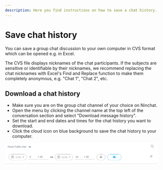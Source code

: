 ```yaml
---
description: Here you find instructions on how to save a chat history.
---
```


# Save chat history

You can save a group chat discussion to your own computer in CVS format which can be opened e.g. in Excel.

The CVS file displays nicknames of the chat participants. If the subjects are sensitive or identifiable by their nicknames, we recommend replacing the chat nicknames with Excel's Find and Replace function to make them completely anonymous, e.g. "Chat 1", "Chat 2", etc.

## Download a chat history

* Make sure you are on the group chat channel of your choice on Ninchat.
* Open the menu by clicking the channel name at the top left of the conversation section and select "Download message history".
* Set the start and end dates and times for the chat history you want to download.
* Click the cloud icon on blue background to save the chat history to your computer.

![Download channel message history](../.gitbook/assets/download-channel-history.png)
